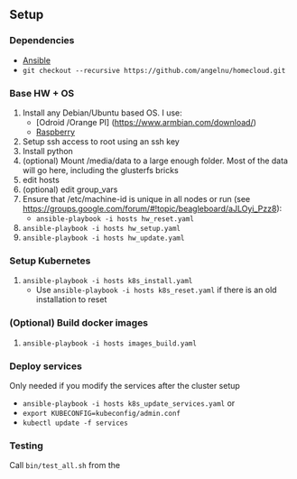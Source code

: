 
## Setup

### Dependencies
* [Ansible](https://www.ansible.com/)
* `git checkout --recursive https://github.com/angelnu/homecloud.git`

### Base HW + OS
1. Install any Debian/Ubuntu based OS. I use:
   - [Odroid /Orange PI] (https://www.armbian.com/download/)
   - [Raspberry](https://github.com/hypriot/image-builder-rpi/releases/)
2. Setup ssh access to root using an ssh key
3. Install python
3. (optional) Mount /media/data to a large enough folder. Most of the data will go here, including the glusterfs bricks
4. edit hosts
5. (optional) edit group_vars
6. Ensure that /etc/machine-id is unique in all nodes or run (see https://groups.google.com/forum/#!topic/beagleboard/aJLOyi_Pzz8):
   - `ansible-playbook -i hosts hw_reset.yaml`
7. `ansible-playbook -i hosts hw_setup.yaml`
8. `ansible-playbook -i hosts hw_update.yaml`

### Setup Kubernetes

1. `ansible-playbook -i hosts k8s_install.yaml`
   - Use `ansible-playbook -i hosts k8s_reset.yaml` if there is an old installation to reset

### (Optional) Build docker images

1. `ansible-playbook -i hosts images_build.yaml`

### Deploy services
Only needed if you modify the services after the cluster setup
- `ansible-playbook -i hosts k8s_update_services.yaml`
or
- `export KUBECONFIG=kubeconfig/admin.conf`
- `kubectl update -f services`

### Testing
Call `bin/test_all.sh` from the
